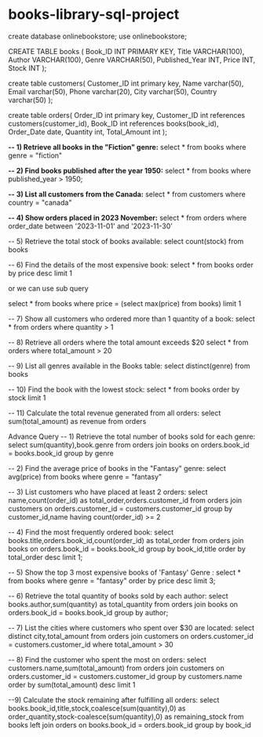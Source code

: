 # books-library-sql-project
create database onlinebookstore;
use onlinebookstore;

CREATE TABLE books (
    Book_ID INT PRIMARY KEY,
    Title VARCHAR(100),
    Author VARCHAR(100),
    Genre VARCHAR(50),
    Published_Year INT,
    Price INT,
    Stock INT
);

create table customers(
Customer_ID int primary key,
Name varchar(50),
Email varchar(50),
Phone varchar(20),
City varchar(50),
Country varchar(50)
);

create table orders(
Order_ID int primary key,
Customer_ID	int references customers(customer_id),
Book_ID	int references books(book_id),
Order_Date date,
Quantity int,
Total_Amount int
);

**-- 1) Retrieve all books in the "Fiction" genre:**
select * from books
where genre = "fiction"

**-- 2) Find books published after the year 1950:**
select * from books
where published_year > 1950;

**-- 3) List all customers from the Canada:**
select * from customers
where country = "canada"

**-- 4) Show orders placed in 2023 November:**
select * from orders
where order_date between '2023-11-01' and '2023-11-30'

-- 5) Retrieve the total stock of books available:
select count(stock) from books

-- 6) Find the details of the most expensive book:
select * from books
order by price desc
limit 1

or we can use sub query

select * from books
where price = (select max(price) from books)
limit 1


-- 7) Show all customers who ordered more than 1 quantity of a book:
select * from orders
where quantity > 1

-- 8) Retrieve all orders where the total amount exceeds $20
select * from orders
where total_amount > 20

-- 9) List all genres available in the Books table:
select distinct(genre) from books

-- 10) Find the book with the lowest stock:
select * from books
order by stock
limit 1


-- 11) Calculate the total revenue generated from all orders:
select sum(total_amount) as revenue from orders


Advance Query
-- 1) Retrieve the total number of books sold for each genre:
select sum(quantity),book.genre from orders
join books on
orders.book_id = books.book_id
group by genre

-- 2) Find the average price of books in the "Fantasy" genre:
select avg(price) from books
where genre = "fantasy"

-- 3) List customers who have placed at least 2 orders:
select name,count(order_id) as total_order,orders.customer_id from orders
join customers on
orders.customer_id = customers.customer_id
group by customer_id,name
having count(order_id) >= 2

-- 4) Find the most frequently ordered book:
select books.title,orders.book_id,count(order_id) as total_order
from orders join
books on
orders.book_id = books.book_id
group by book_id,title
order by total_order desc
limit 1;

-- 5) Show the top 3 most expensive books of 'Fantasy' Genre :
select * from books
where genre = "fantasy"
order by price desc
limit 3;

-- 6) Retrieve the total quantity of books sold by each author:
select books.author,sum(quantity) as total_quantity from orders
join books on
orders.book_id = books.book_id
group by author;

-- 7) List the cities where customers who spent over $30 are located:
select distinct city,total_amount from orders
join customers on
orders.customer_id = customers.customer_id
where total_amount > 30

-- 8) Find the customer who spent the most on orders:
select customers.name,sum(total_amount) from orders join customers on
orders.customer_id = customers.customer_id
group by customers.name
order by sum(total_amount) desc
limit 1

--9) Calculate the stock remaining after fulfilling all orders:
select books.book_id,title,stock,coalesce(sum(quantity),0) as order_quantity,stock-coalesce(sum(quantity),0) as remaining_stock
from 
books left join orders on
books.book_id = orders.book_id
group by book_id

